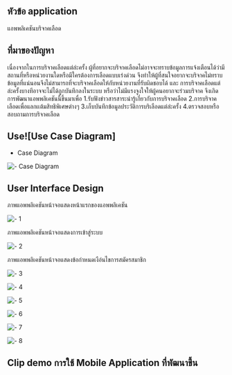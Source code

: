 ## หัวข้อ application 
แอพพลิเคชันบริจาคเลือด

## ที่มาของปัญหา
เนื่องจากในการบริจาคเลือดแต่ล่ะครั้ง ผู้ที่อยากจะบริจาคเลือดไม่อาจจะทราบข้อมูลการแจ้งเตือนได้ว่ามีสถานที่หรือหน่วยงานใดหรือมีใครต้องการเลือดแบบเร่งด่วน จึงทำให้ผู้ที่สนใจอยากจะบริจาคไม่ทราบข้อมูลที่แน่นอนจึงไม่สามารถที่จะบริจาคเลือดให้กับหน่วยงานที่รับผิดชอบได้ และ การบริจาคเลือดแต่ล่ะครั้งบางทีอาจจะไม่ได้ถูกบันทึกลงในระบบ หรือว่าไม่มีแรงจูงใจให้ผู้คนอยากจะร่วมบริจาค จึงเกิดการพัฒนาแอพพลิเคชันนี้ขึ้นมาเพื่อ 
  1.รับฟังข่าวสารสาระน่ารู้เกี่ยวกับการบริจาคเลือด 
  2.การบริจาคเลือดเพื่อแลกเเต้มสิทธิพิเศษต่างๆ
  3.เก็บบันทึกข้อมูลประวัติการบริเลือดแต่ล่ะครั้ง
  4.ตรวจสอบหรือสอบถามการบริจาคเลือด
## Use![Use Case Diagram]
 - Case Diagram

![- Case Diagram](https://user-images.githubusercontent.com/86650010/160188403-c086672f-805d-4a33-a91f-bcd564367b57.png)

## User Interface Design

ภาพแอพพลิเคชันหน้าจอแสดงหน้าแรกของแอพพลิเคชัน

![- 1](https://cdn.discordapp.com/attachments/900046829708804146/957009767040155648/1.png)

ภาพแอพพลิเคชันหน้าจอแสดงการเข้าสู่ระบบ

![- 2](https://cdn.discordapp.com/attachments/900046829708804146/957013267291725864/2.png)

ภาพแอพพลิเคชันหน้าจอแสดงข้อกำหนดเงือ่นไขการสมัครสมาชิก

![- 3](https://cdn.discordapp.com/attachments/900046829708804146/957014560911523860/3.png)

![- 4]()

![- 5]()

![- 6]()

![- 7]()

![- 8]()



## Clip demo การใช้ Mobile Application ที่พัฒนาขึ้น
